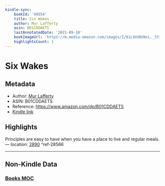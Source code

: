 ```yaml
---
kindle-sync:
    bookId: '49554'
    title: Six Wakes
    author: Mur Lafferty
    asin: B01CDDAETS
    lastAnnotatedDate: '2021-09-10'
    bookImageUrl: 'https://m.media-amazon.com/images/I/81L9XXBVNcL._SY160.jpg'
    highlightsCount: 1
---
```


# Six Wakes

## Metadata

-   Author: [Mur Lafferty](https://www.amazon.comundefined)
-   ASIN: B01CDDAETS
-   Reference: https://www.amazon.com/dp/B01CDDAETS
-   [Kindle link](kindle://book?action=open&asin=B01CDDAETS)

## Highlights

Principles are easy to have when you have a place to live and regular meals. — location: [2890](kindle://book?action=open&asin=B01CDDAETS&location=2890) ^ref-28566

---

## Non-Kindle Data

### [Books MOC](Books%20MOC.md)
